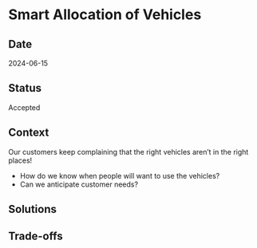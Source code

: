 # Smart Allocation of Vehicles

## Date
2024-06-15

## Status
Accepted

## Context
Our customers keep complaining that the right vehicles aren’t in the right places!
- How do we know when people will want to use the vehicles?
- Can we anticipate customer needs?

## Solutions


## Trade-offs

